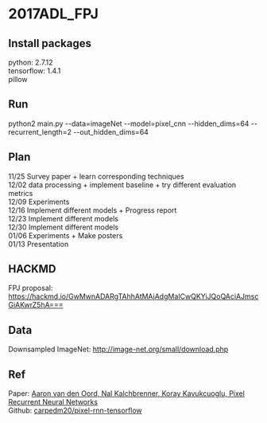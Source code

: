 # 2017ADL_FPJ
## Install packages
python: 2.7.12  
tensorflow: 1.4.1  
pillow  

## Run
python2 main.py --data=imageNet --model=pixel_cnn --hidden_dims=64 --recurrent_length=2 --out_hidden_dims=64  

## Plan
11/25 Survey paper + learn corresponding techniques  
12/02 data processing + implement baseline + try different evaluation metrics  
12/09 Experiments  
12/16 Implement different models + Progress report  
12/23 Implement different models  
12/30 Implement different models  
01/06 Experiments + Make posters  
01/13 Presentation  

## HACKMD
FPJ proposal: https://hackmd.io/GwMwnADARgTAhhAtMAjAdgMaICwQKYiJQoQAciAJmscGiAKwrZ5hA===  

## Data
Downsampled ImageNet: http://image-net.org/small/download.php  

## Ref
Paper: [Aaron van den Oord, Nal Kalchbrenner, Koray Kavukcuoglu, Pixel Recurrent Neural Networks](https://arxiv.org/pdf/1601.06759.pdf)  
Github: [carpedm20/pixel-rnn-tensorflow](https://github.com/carpedm20/pixel-rnn-tensorflow)  
